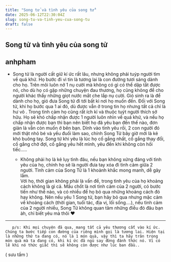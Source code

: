 ```yaml
---
title: "Song tử và tình yêu của song tử"
date: 2025-06-12T22:30:04Z
slug: song-tu-va-tinh-yeu-cua-song-tu
draft: false
---
```


## Song tử và tình yêu của song tử

## anhpham

* Song tử là người cất giữ kí ức rất lâu, nhưng không phải tuýp người tìm về quá khứ. Họ bước đi vì tin là tương lai là con đường tươi sáng dành cho họ. Trên môi luôn nở 1 nụ cười mà không có gì có thể dập tắt được nó, cho dù họ có gặp những chuyện đau thương, họ cũng không để cho người khác thấy những giọt nước mắt che lắp nụ cười. Gió sinh ra là để dành cho họ, gió đưa Song tử đi tới bất kì nơi họ muốn đến. Đối với Song tử, khi họ bước qua 1 ai đó, dù được vẫn ở trong tin họ nhưng tất cả chỉ là hư vô .
    Trong tình cảm họ cũng rất ích kỉ và thuộc tuýt người thích sở hữu. Họ sẽ khó chấp nhận được 1 người luôn nhìn về quá khứ, và nếu họ chấp nhận được bạn thì bạn nên biết họ đã yêu bạn đến thế nào, đơn giản là vẫn còn muốn ở bên bạn. Dính vào tình yêu rồi, 2 con người đó mới thật nhỏ bé và yếu đuối làm sao, chính Song Tử bây giờ mới là kẻ khó buông tay. Song tử khi yêu là lúc họ cố gắng nhất, cố gắng thay đổi, cố gắng chờ đợi, cố gắng yêu hết mình, yêu đến khi không còn hối tiếc..... 
                             
   * Không phải họ là kẻ lụy tình đâu, nếu bạn không xứng đáng với tình yêu của họ, chính họ sẽ là người đưa tay xóa đi tình cảm giữa 2 người. Tình cảm của Song Tử là 1 khoảnh khắc mong manh, dễ gãy lắm.   
      Với họ, thời gian không phải là vấn đề, trong tình yêu của họ khoảng cách không là gì cả. Mấu chốt là nơi tình cảm của 2 người, có bước tiến như thế nào, và có nhiều để họ bỏ qua những khoảng cách đó hay không. Nên nếu yêu 1 Song tử, bạn hãy bỏ qua nhưng mặc cảm về khoảng cách (thời gian, tuổi tác, địa vị, lối sống....), nếu tình cảm của 2 người nhiều, Song Tử không quan tâm những điều đó đâu bạn àh, chỉ biết yêu mà thôi ♥
 -------------
       p/s: Khi mọi chuyện đã qua, mang tất cả yêu thương cất vào kí ức. Chúng ta bước tiếp con đường của riêng mình gọi là tương lai. Hiện tại là những thứ ta đang có, nó là 1 món quà, vậy thì ta hãy trân trọng món quà mà ta đang có, khi kí ức đã ngủ say đừng đánh thức nó. Vì có lẽ khi nó thức giấc thì sẽ không còn được như lúc ban đầu..
( sưu tầm )